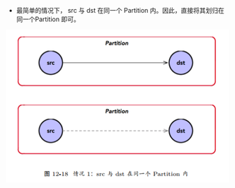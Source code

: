 * 最简单的情况下， src 与 dst 在同一个 Partition 内。因此，直接将其划归在同一个Partition 即可。

![tensorflow_run_model_分裂](readme/08.510-01.png)
